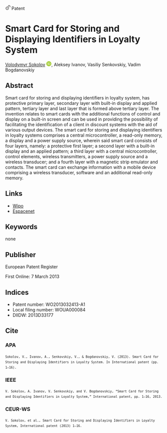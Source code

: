 <img src="/icons/unlock.svg" width="16" height="16"> Patent

# Smart Card for Storing and Displaying Identifiers in Loyalty System

<a href="/">Volodymyr Sokolov</a> <a href="https://orcid.org/0000-0002-9349-7946" target="_blank"><img src="/icons/orcid.svg" width="16" height="16"></a>,
Aleksey Ivanov,
Vasiliy Senkovskiy,
Vadim Bogdanovskiy

## Abstract
Smart card for storing and displaying identifiers in loyalty system, has protective primary layer, secondary layer with built-in display and applied pattern, tertiary layer and last layer that is formed above tertiary layer. The invention relates to smart cards with the additional functions of control and display on a built-in screen and can be used in providing the possibility of facilitating the identification of a client in discount systems with the aid of various output devices. The smart card for storing and displaying identifiers in loyalty systems comprises a central microcontroller, a read-only memory, a display and a power supply source, wherein said smart card consists of four layers, namely: a protective first layer; a second layer with a built-in display and an applied pattern; a third layer with a central microcontroller, control elements, wireless transmitters, a power supply source and a wireless transducer; and a fourth layer with a magnetic strip emulator and contacts. The smart card can exchange information with a mobile device comprising a wireless transducer, software and an additional read-only memory.

## Links

* [Wipo](https://patentscope.wipo.int/search/ru/detail.jsf?docId=WO2013032413) 
*  [Espacenet](https://worldwide.espacenet.com/publicationDetails/biblio?CC=WO&NR=2013032413)

## Keywords
none

## Publisher

European Patent Register

First Online: 7 March 2013

## Indices

* Patent number: WO2013032413-A1
* Local filing number: WOUA000084
* DIIDW: 2013D33177

## Cite

### APA

<small>`Sokolov, V., Ivanov, A., Senkovskiy, V., & Bogdanovskiy, V. (2013). Smart Card for Storing and Displaying Identifiers in Loyalty System. In International patent (pp. 1–16).`</small>

### IEEE

<small>`V. Sokolov, A. Ivanov, V. Senkovskiy, and V. Bogdanovskiy, “Smart Card for Storing and Displaying Identifiers in Loyalty System,” International patent, pp. 1–16, 2013.`</small>

### CEUR-WS

<small>`V. Sokolov, et al., Smart Card for Storing and Displaying Identifiers in Loyalty System, International patent (2013) 1–16.`</small>